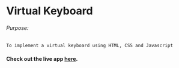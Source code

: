 # Virtual Keyboard

###### Purpose:

    To implement a virtual keyboard using HTML, CSS and Javascript

#### Check out the live app [here](https://praneep-brs.github.io/Virtual-keyboard/).
